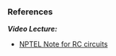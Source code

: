 ###  References

***Video Lecture:***
- [NPTEL Note for RC circuits](http://nptel.ac.in/courses/122104013)

